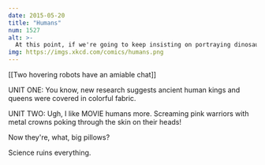 ```yaml
---
date: 2015-05-20
title: "Humans"
num: 1527
alt: >-
  At this point, if we're going to keep insisting on portraying dinosaurs as featherless because it's "cooler", it's time to apply that same logic to art involving bald eagles.
img: https://imgs.xkcd.com/comics/humans.png
---
```

[[Two hovering robots have an amiable chat]]

UNIT ONE: You know, new research suggests ancient human kings and queens were covered in colorful fabric.

UNIT TWO: Ugh, I like MOVIE humans more. Screaming pink warriors with metal crowns poking through the skin on their heads!

Now they're, what, big pillows?

Science ruins everything.

